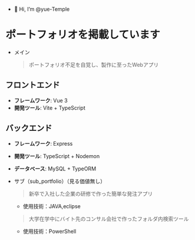 - 👋 Hi, I’m @yue-Temple

# ポートフォリオを掲載しています

- メイン
  > ポートフォリオ不足を自覚し、製作に至ったWebアプリ
## フロントエンド
- **フレームワーク**: Vue 3
- **開発ツール**: Vite + TypeScript
## バックエンド
- **フレームワーク**: Express
- **開発ツール**: TypeScript + Nodemon
- **データベース**: MySQL + TypeORM




- サブ（sub_portfolio）（見る価値無し）
  > 新卒で入社した企業の研修で作った簡単な発注アプリ
  - 使用技術：JAVA,eclipse
  
  > 大学在学中にバイト先のコンサル会社で作ったフォルダ内検索ツール
  - 使用技術：PowerShell

<!---
yue-Temple/yue-Temple is a ✨ special ✨ repository because its `README.md` (this file) appears on your GitHub profile.
You can click the Preview link to take a look at your changes.
--->
